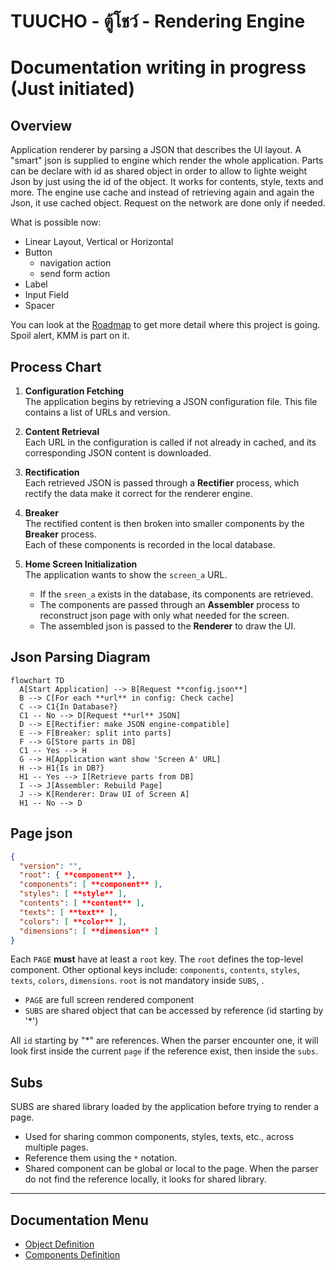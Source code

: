 # TUUCHO - ตู้โชว์ - Rendering Engine

# Documentation writing in progress (Just initiated)

## Overview

Application renderer by parsing a JSON that describes the UI layout. A "smart" json is supplied to engine which render the whole application.
Parts can be declare with id as shared object in order to allow to lighte weight Json by just using the id of the object. It works for contents, style, texts and more.
The engine use cache and instead of retrieving again and again the Json, it use cached object. Request on the network are done only if needed.

What is possible now:
  - Linear Layout, Vertical or Horizontal
  - Button
    - navigation action
    - send form action
  - Label
  - Input Field
  - Spacer

You can look at the [Roadmap](roadmap.md) to get more detail where this project is going. Spoil alert, KMM is part on it.

## Process Chart

1. **Configuration Fetching**  
   The application begins by retrieving a JSON configuration file. This file contains a list of URLs and version.

2. **Content Retrieval**  
   Each URL in the configuration is called if not already in cached, and its corresponding JSON content is downloaded.

3. **Rectification**  
   Each retrieved JSON is passed through a **Rectifier** process, which rectify the data make it correct for the renderer engine.

4. **Breaker**  
   The rectified content is then broken into smaller components by the **Breaker** process.  
   Each of these components is recorded in the local database.

5. **Home Screen Initialization**  
   The application wants to show the `screen_a` URL.
    - If the `sreen_a` exists in the database, its components are retrieved.
    - The components are passed through an **Assembler** process to reconstruct json page with only what needed for the screen.
    - The assembled json is passed to the **Renderer** to draw the UI.

## Json Parsing Diagram

```mermaid
flowchart TD
  A[Start Application] --> B[Request **config.json**]
  B --> C[For each **url** in config: Check cache]
  C --> C1{In Database?}
  C1 -- No --> D[Request **url** JSON]
  D --> E[Rectifier: make JSON engine-compatible]
  E --> F[Breaker: split into parts]
  F --> G[Store parts in DB]
  C1 -- Yes --> H
  G --> H[Application want show 'Screen A' URL]
  H --> H1{Is in DB?}
  H1 -- Yes --> I[Retrieve parts from DB]
  I --> J[Assembler: Rebuild Page]
  J --> K[Renderer: Draw UI of Screen A]
  H1 -- No --> D
```

## **Page json**

```json
{
  "version": "",
  "root": { **component** },
  "components": [ **component** ],
  "styles": [ **style** ],
  "contents": [ **content** ],
  "texts": [ **text** ],
  "colors": [ **color** ],
  "dimensions": [ **dimension** ]
}
```

Each `PAGE` **must** have at least a `root` key. The `root` defines the top-level component. Other optional keys include: `components`, `contents`, `styles`, `texts`, `colors`, `dimensions`.
`root` is not mandatory inside `SUBS`, .

- `PAGE` are full screen rendered component
- `SUBS` are shared object that can be accessed by reference (id starting by '*')

All `id` starting by "*" are references. When the parser encounter one, it will look first inside the current `page` if the reference exist, then inside the `subs`.

## **Subs**

SUBS are shared library loaded by the application before trying to render a page.

- Used for sharing common components, styles, texts, etc., across multiple pages.
- Reference them using the `*` notation.
- Shared component can be global or local to the page. When the parser do not find the reference locally, it looks for shared library.

---

## Documentation Menu

- [Object Definition](object-definition/index.md)
- [Components Definition](components-definition/index.md)
